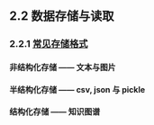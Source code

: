 ## 2.2 数据存储与读取

### 2.2.1 [常见存储格式](DS/StorageFormat.html)

#### 非结构化存储 —— 文本与图片

#### 半结构化存储 —— csv, json 与 pickle

#### 结构化存储 —— 知识图谱